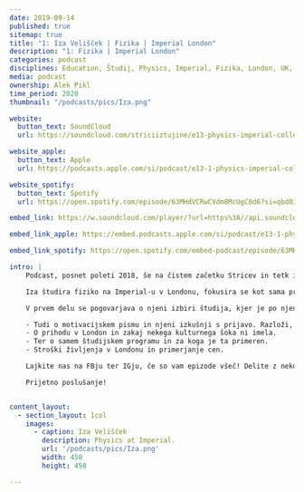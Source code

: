 ```yaml
---
date: 2019-09-14
published: true 
sitemap: true
title: "1: Iza Velišček | Fizika | Imperial London" 
description: "1: Fizika | Imperial London"
categories: podcast
disciplines: Education, Študij, Physics, Imperial, Fizika, London, UK, VB
media: podcast
ownership: Alek Pikl
time_period: 2020
thumbnail: "/podcasts/pics/Iza.png"

website:
  button_text: SoundCloud
  url: https://soundcloud.com/striciiztujine/e13-physics-imperial-college-london-iza-veliscek-pt-1?in=striciiztujine/sets/2-sezona

website_apple:
  button_text: Apple
  url: https://podcasts.apple.com/si/podcast/e13-1-physics-imperial-college-london-iza-veliscek-pt1/id1435290632?i=1000427255236

website_spotify:
  button_text: Spotify
  url: https://open.spotify.com/episode/63MHdVCRwCVdm8McUgC0d6?si=qbd0iISgTEaPkPyB09ARHQ

embed_link: https://w.soundcloud.com/player/?url=https%3A//api.soundcloud.com/tracks/536178585&color=%23ff5500&auto_play=false&hide_related=false&show_comments=true&show_user=true&show_reposts=false&show_teaser=true

embed_link_apple: https://embed.podcasts.apple.com/si/podcast/e13-1-physics-imperial-college-london-iza-veliscek-pt1/id1435290632?i=1000427255236

embed_link_spotify: https://open.spotify.com/embed-podcast/episode/63MHdVCRwCVdm8McUgC0d6

intro: |
    Podcast, posnet poleti 2018, še na čistem začetku Stricev in tetk iz tujine, je objavljen. V 2 delih, ker je precej dolg, a se mi je vse zdelo tako zanimivo, da nisem ven izrezal nič.

    Iza študira fiziko na Imperial-u v Londonu, fokusira se kot sama pravi na fiziko osnovnih delcev in je v tem duhu tudi opravljala prakso na Inštitutu v CERNu v Švici. In to ni kar tako.

    V prvem delu se pogovarjava o njeni izbiri študija, kjer je po njenih besedah izbrala fiziko, ker jo je znala še najmanj (izmed drugih izbir), saj je študij prav za to, da se poglobiš v tebi še neznana področja. Pogumno.

    - Tudi o motivacijskem pismu in njeni izkušnji s prijavo. Razloži, kako se je sama lotila prijavnega postopka in kaj je najbolj pomembno. 
    - O prihodu v London in zakaj nekega kulturnega šoka ni imela. 
    - Ter o samem študijskem programu in za koga je ta primeren. 
    - Stroški življenja v Londonu in primerjanje cen.

    Lajkite nas na FBju ter IGju, če so vam epizode všeč! Delite z nekom, ki mu bo to prišlo prav!

    Prijetno poslušanje!


content_layout:
  - section_layout: 1col
    images:
      - caption: Iza Velišček  
        description: Physics at Imperial.
        url: '/podcasts/pics/Iza.png'
        width: 450 
        height: 450

---
```

